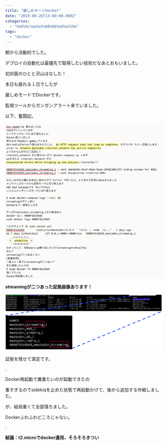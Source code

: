 ```yaml
---
title: "厳しめモードDocker"
date: "2019-08-26T13:00:00.000Z"
categories: 
  - "%e6%9c%aa%e5%88%86%e9%a1%9e"
tags: 
  - "docker"
---
```


朝から活動的でした。

デプロイの自動化は最優先で取得したい技術だなあとおもいました。

初対面のひとと沢山はなした！

本日も疲れる１日でしたが

厳しめモードでDockerです。

監視ツールからガンガンアラート来ていました。

以下、奮闘記。

![](images/e382b9e382afe383aae383bce383b3e382b7e383a7e38383e38388-2019-08-26-22.14.09.png)

**streamingが二つあった証拠画像あります！**

![](images/e382b9e382afe383aae383bce383b3e382b7e383a7e38383e38388-2019-08-26-23.06.04-1.png)

証拠を残せて満足です。

.

Docker再起動で糞重たいのが起動できたの

重すぎるのでsidekiqを止めた状態で再起動かけて、後から追加する作戦しました。

が、結局重くて全部落ちました。

Dockerふわふわどころじゃない。

.

**結論：t2.microでdocker運用、そろそろきつい**
